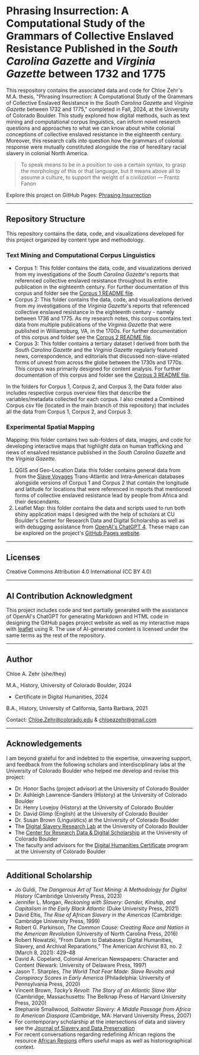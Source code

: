 # Phrasing Insurrection: A Computational Study of the Grammars of Collective Enslaved Resistance Published in the *South Carolina Gazette* and *Virginia Gazette* between 1732 and 1775

This respository contains the associated data and code for Chloe Zehr's M.A. thesis, "Phrasing Insurrection: A Computational Study of the Grammars of Collective Enslaved Resistance in the *South Carolina Gazette* and *Virginia Gazette* between 1732 and 1775," completed in Fall, 2024, at the University of Colorado Boulder. This study explored how digital methods, such as text mining and computational corpus linguistics, can inform novel research questions and approaches to what we can know about white colonial conceptions of collective enslaved resistance in the eighteenth century. Moreover, this research calls into question how the grammars of colonial response were mutually constituted alongside the rise of hereditary racial slavery in colonial North America.

> To speak means to be in a position to use a certain syntax, to grasp the morphology of this or that language, but it means above all to assume a culture, to support the weight of a civilization — Frantz Fanon

Explore this project on GitHub Pages: [Phrasing Insurrection](https://chloeazehr.github.io/phrasing-insurrection/)

---

## Repository Structure
This repository contains the data, code, and visualizations developed for this project organized by content type and methodology. 

### Text Mining and Computational Corpus Linguistics
- Corpus 1: This folder contains the data, code, and visualizations derived from my investigations of the *South Carolina Gazette*'s reports that referenced collective enslaved resistance throughout its entire publication in the eighteenth century. For further documentation of this corpus and folder see the [Corpus 1 README file](https://github.com/chloeazehr/phrasing-insurrection/blob/main/Corpus%201/Corpus1-README.md).
- Corpus 2: This folder contains the data, code, and visualizations derived from my investigations of the *Virginia Gazette*'s reports that referenced collective enslaved resistance in the eighteenth century - namely between 1736 and 1775. As my research notes, this corpus contains text data from multiple publications of the *Virginia Gazette* that were published in Williamsburg, VA, in the 1700s. For further documentation of this corpus and folder see the [Corpus 2 README file](https://github.com/chloeazehr/phrasing-insurrection/blob/main/Corpus%202/Corpus2-README.md).
- Corpus 3: This folder contains a tertiary dataset I derived from both the *South Carolina Gazette* and the *Virginia Gazette* regularly featured news, correspondence, and editorials that discussed non-slave-related forms of unrest from across the globe between the 1730s and 1770s. This corpus was primarily designed for content analysis. For further documentation of this corpus and folder see the [Corpus 3 README file](https://github.com/chloeazehr/phrasing-insurrection/edit/main/Corpus%203/Corpus3-README.md).

In the folders for Corpus 1, Corpus 2, and Corpus 3, the Data folder also includes respective corpus overview files that describe the variables/metadata collected for each corpus. I also created a Combined Corpus csv file (located in the main branch of this repository) that includes all the data from Corpus 1, Corpus 2, and Corpus 3. 

### Experimental Spatial Mapping
Mapping: this folder contains two sub-folders of data, images, and code for developing interactive maps that highlight data on human trafficking and news of ensalved resistance published in the *South Carolina Gazette* and the *Virginia Gazette.*
1. QGIS and Geo-Location Data: this folder contains general data from from the [Slave Voyages](https://www.slavevoyages.org/) Trans-Atlantic and Intra-American databases alongside versions of Corpus 1 and Corpus 2 that contain the longitude and latitude for locations that were referenced in reports that mentioned forms of collective enslaved resistance lead by people from Africa and their descendants. 
2. Leaflet Map: this folder contains the data and scripts used to run both shiny application maps I designed with the help of scholars at CU Boulder's Center for Research Data and Digital Scholarship as well as with debugging assistance from [OpenAI's ChatGPT 4](https://chatgpt.com/). These maps can be explored on the project's [GitHub Pages website](https://chloeazehr.github.io/phrasing-insurrection/). 

---

## Licenses
Creative Commons Attribution 4.0 International (CC BY 4.0)

---

## AI Contribution Acknowledgment
This project includes code and text partially generated with the assistance of OpenAI's ChatGPT for generating Markdown and HTML code in designing the GitHub pages project website as well as my interactive maps with [leaflet](https://leafletjs.com/) using R. The use of AI-generated content is licensed under the same terms as the rest of the repository.

---

## Author
Chloe A. Zehr (she/they)

M.A., History, University of Colorado Boulder, 2024
- Certificate in Digital Humanities, 2024

B.A., History, University of California, Santa Barbara, 2021


Contact: Chloe.Zehr@colorado.edu & chloeazehr@gmail.com

---

## Acknowledgements
I am beyond grateful for and indebted to the expertise, unwavering support, and feedback from the following scholars and interdisciplinary labs at the University of Colorado Boulder who helped me develop and revise this project: 
- Dr. Honor Sachs (project advisor) at the University of Colorado Boulder
- Dr. Ashleigh Lawrence-Sanders (History) at the University of Colorado Boulder
- Dr. Henry Lovejoy (History) at the University of Colorado Boulder
- Dr. David Glimp (English) at the University of Colorado Boulder
- Dr. Susan Brown (Linguistics) at the University of Colorado Boulder
- The [Digital Slavery Research Lab](https://www.colorado.edu/lab/dsrl/) at the University of Colorado Boulder
- The [Center for Research Data & Digital Scholarship](https://www.colorado.edu/crdds/) at the University of Colorado Boulder
- The faculty and advisors for the [Digital Humanities Certificate](https://www.colorado.edu/crdds/dhgc) program at the University of Colorado Boulder

---

## Additional Scholarship
- Jo Guldi, *The Dangerous Art of Text Mining: A Methodology for Digital History* (Cambridge University Press, 2023)
- Jennifer L. Morgan, *Reckoning with Slavery: Gender, Kinship, and Capitalism in the Early Black Atlantic* (Duke University Press, 2021)
- David Eltis, *The Rise of African Slavery in the Americas* (Cambridge: Cambridge University Press, 1999)
- Robert G. Parkinson, *The Common Cause: Creating Race and Nation in the American Revolution* (University of North Carolina Press, 2016)
- Robert Nowatzki, “From Datum to Databases: Digital Humanities, Slavery, and Archival Reparations,” The American Archivist 83, no. 2 (March 8, 2021): 429–48
- David A. Copeland, Colonial American Newspapers: Character and Content (Newark: University of Delaware Press, 1997)
- Jason T. Sharples, *The World That Fear Made: Slave Revolts and Conspiracy Scares in Early America* (Philadelphia: University of Pennsylvania Press, 2020)
- Vincent Brown, *Tacky’s Revolt: The Story of an Atlantic Slave War* (Cambridge, Massachusetts: The Belknap Press of Harvard University Press, 2020)
- Stephanie Smallwood, *Saltwater Slavery: A Middle Passage from Africa to American Diaspora* (Cambridge, MA: Harvard University Press, 2007)
- For contemporary scholarship at the intersections of data and slavery see the [Journal of Slavery and Data Preservation](https://jsdp.enslaved.org/)
- For recent conversations regarding redefining African regions the resource [African Regions](https://www.africanregions.org/index.php) offers useful maps as well as historiographical context.
